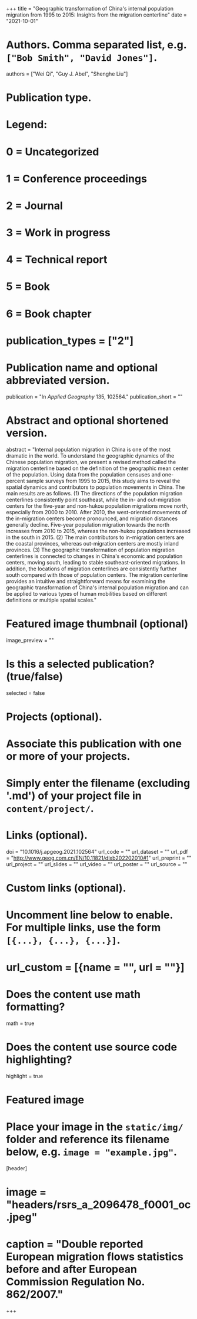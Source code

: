 +++
title = "Geographic transformation of China's internal population migration from 1995 to 2015: Insights from the migration centerline"
date = "2021-10-01"

# Authors. Comma separated list, e.g. `["Bob Smith", "David Jones"]`.
authors = ["Wei Qi", "Guy J. Abel", "Shenghe Liu"]

# Publication type.
# Legend:
# 0 = Uncategorized
# 1 = Conference proceedings
# 2 = Journal
# 3 = Work in progress
# 4 = Technical report
# 5 = Book
# 6 = Book chapter
# publication_types = ["2"]

# Publication name and optional abbreviated version.
publication = "In *Applied Geography* 135, 102564."
publication_short = ""

# Abstract and optional shortened version.
abstract = "Internal population migration in China is one of the most dramatic in the world. To understand the geographic dynamics of the Chinese population migration, we present a revised method called the migration centerline based on the definition of the geographic mean center of the population. Using data from the population censuses and one-percent sample surveys from 1995 to 2015, this study aims to reveal the spatial dynamics and contributors to population movements in China. The main results are as follows. (1) The directions of the population migration centerlines consistently point southeast, while the in- and out-migration centers for the five-year and non-hukou population migrations move north, especially from 2000 to 2010. After 2010, the west-oriented movements of the in-migration centers become pronounced, and migration distances generally decline. Five-year population migration towards the north increases from 2010 to 2015, whereas the non-hukou populations increased in the south in 2015. (2) The main contributors to in-migration centers are the coastal provinces, whereas out-migration centers are mostly inland provinces. (3) The geographic transformation of population migration centerlines is connected to changes in China's economic and population centers, moving south, leading to stable southeast-oriented migrations. In addition, the locations of migration centerlines are consistently further south compared with those of population centers. The migration centerline provides an intuitive and straightforward means for examining the geographic transformation of China's internal population migration and can be applied to various types of human mobilities based on different definitions or multiple spatial scales."

# Featured image thumbnail (optional)
image_preview = ""

# Is this a selected publication? (true/false)
selected = false

# Projects (optional).
#   Associate this publication with one or more of your projects.
#   Simply enter the filename (excluding '.md') of your project file in `content/project/`.


# Links (optional).
doi = "10.1016/j.apgeog.2021.102564" 
url_code = ""
url_dataset = ""
url_pdf = "http://www.geog.com.cn/EN/10.11821/dlxb202202010#1"
url_preprint = ""
url_project = ""
url_slides = ""
url_video = ""
url_poster = ""
url_source = ""

# Custom links (optional).
#   Uncomment line below to enable. For multiple links, use the form `[{...}, {...}, {...}]`.
# url_custom = [{name = "", url = ""}]

# Does the content use math formatting?
math = true

# Does the content use source code highlighting?
highlight = true

# Featured image
# Place your image in the `static/img/` folder and reference its filename below, e.g. `image = "example.jpg"`.
[header]
# image = "headers/rsrs_a_2096478_f0001_oc.jpeg"
# caption = "Double reported European migration flows statistics before and after European Commission Regulation No. 862/2007."

+++


<div style="display:inline-block; vertical-align:top">
   <div data-doi="10.1016/j.apgeog.2021.102564" data-badge-type='medium-donut' class='altmetric-embed' data-hide-no-mentions="true" data-badge-popover='right' ></div>
  </div>
<div style="display: inline-block">
   <div data-doi="10.1016/j.apgeog.2021.102564" class="__dimensions_badge_embed__" data-hide-zero-citations="true"></div>
</div>

